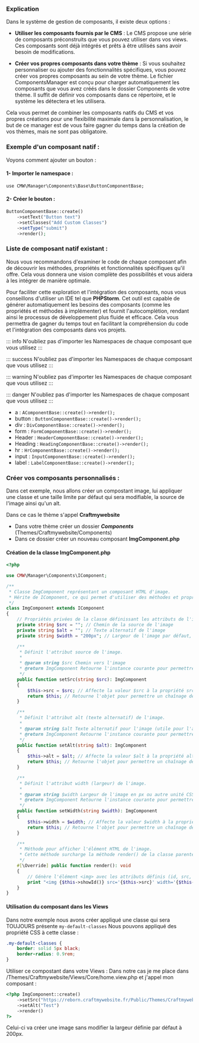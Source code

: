### Explication
Dans le système de gestion de composants, il existe deux options :

- **Utiliser les composants fournis par le CMS** : Le CMS propose une série de composants préconstruits que vous pouvez utiliser dans vos views. Ces composants sont déjà intégrés et prêts à être utilisés sans avoir besoin de modifications.

- **Créer vos propres composants dans votre thème** : Si vous souhaitez personnaliser ou ajouter des fonctionnalités spécifiques, vous pouvez créer vos propres composants au sein de votre thème. Le fichier ComponentsManager est conçu pour charger automatiquement les composants que vous avez créés dans le dossier Components de votre thème. Il suffit de définir vos composants dans ce répertoire, et le système les détectera et les utilisera.

Cela vous permet de combiner les composants natifs du CMS et vos propres créations pour une flexibilité maximale dans la personnalisation, le but de ce manager est de vous faire gagner du temps dans la création de vos thèmes, mais ne sont pas obligatoire.

### Exemple d'un composant natif :
Voyons comment ajouter un bouton :
#### 1- Importer le namespace :
`use CMW\Manager\Components\Base\ButtonComponentBase;`
#### 2- Créer le bouton :
```php
ButtonComponentBase::create()
    ->setText("Button text")
    ->setClasses("Add Custom Classes")
    ->setType("submit")
    ->render();
```

### Liste de composant natif existant :

Nous vous recommandons d'examiner le code de chaque composant afin de découvrir les méthodes, propriétés et fonctionnalités spécifiques qu'il offre. Cela vous donnera une vision complète des possibilités et vous aidera à les intégrer de manière optimale.

Pour faciliter cette exploration et l'intégration des composants, nous vous conseillons d'utiliser un IDE tel que **PHPStorm**. Cet outil est capable de générer automatiquement les besoins des composants (comme les propriétés et méthodes à implémenter) et fournit l'autocomplétion, rendant ainsi le processus de développement plus fluide et efficace. Cela vous permettra de gagner du temps tout en facilitant la compréhension du code et l'intégration des composants dans vos projets.

::: info
N'oubliez pas d'importer les Namespaces de chaque composant que vous utilisez
:::

::: success
N'oubliez pas d'importer les Namespaces de chaque composant que vous utilisez
:::

::: warning
N'oubliez pas d'importer les Namespaces de chaque composant que vous utilisez
:::

::: danger
N'oubliez pas d'importer les Namespaces de chaque composant que vous utilisez
:::

- a :
`AComponentBase::create()->render();`
- button :
`ButtonComponentBase::create()->render();`
- div :
`DivComponentBase::create()->render();`
- form :
`FormComponentBase::create()->render();`
- Header :
`HeaderComponentBase::create()->render();`
- Heading :
`HeadingComponentBase::create()->render();`
- hr :
`HrComponentBase::create()->render();`
- input :
`InputComponentBase::create()->render();`
- label :
`LabelComponentBase::create()->render();`

### Créer vos composants personnalisés :
Dans cet exemple, nous allons créer un compostant image, lui appliquer une classe et une taille limite par défaut qui sera modifiable, la source de l'image ainsi qu'un alt.

Dans ce cas le thème s'appel **Craftmywebsite**

- Dans votre thème créer un dossier ***Components*** (Themes/Craftmywebsite/Components)
- Dans ce dossier créer un nouveau composant **ImgComponent.php**
#### Création de la classe ImgComponent.php
```php
<?php

use CMW\Manager\Components\IComponent;

/**
 * Classe ImgComponent représentant un composant HTML d'image.
 * Hérite de IComponent, ce qui permet d'utiliser des méthodes et propriétés partagées avec d'autres composants.
 */
class ImgComponent extends IComponent
{
    // Propriétés privées de la classe définissant les attributs de l'image
    private string $src = ""; // Chemin de la source de l'image
    private string $alt = ""; // Texte alternatif de l'image
    private string $width = "200px"; // Largeur de l'image par défaut, ici définie à 200px

    /**
     * Définit l'attribut source de l'image.
     * 
     * @param string $src Chemin vers l'image
     * @return ImgComponent Retourne l'instance courante pour permettre l'appel fluide (chaining).
     */
    public function setSrc(string $src): ImgComponent
    {
        $this->src = $src; // Affecte la valeur $src à la propriété src
        return $this; // Retourne l'objet pour permettre un chaînage de méthodes
    }

    /**
     * Définit l'attribut alt (texte alternatif) de l'image.
     * 
     * @param string $alt Texte alternatif pour l'image (utile pour l'accessibilité)
     * @return ImgComponent Retourne l'instance courante pour permettre l'appel fluide (chaining).
     */
    public function setAlt(string $alt): ImgComponent
    {
        $this->alt = $alt; // Affecte la valeur $alt à la propriété alt
        return $this; // Retourne l'objet pour permettre un chaînage de méthodes
    }

    /**
     * Définit l'attribut width (largeur) de l'image.
     * 
     * @param string $width Largeur de l'image en px ou autre unité CSS
     * @return ImgComponent Retourne l'instance courante pour permettre l'appel fluide (chaining).
     */
    public function setWidth(string $width): ImgComponent
    {
        $this->width = $width; // Affecte la valeur $width à la propriété width
        return $this; // Retourne l'objet pour permettre un chaînage de méthodes
    }

    /**
     * Méthode pour afficher l'élément HTML de l'image.
     * Cette méthode surcharge la méthode render() de la classe parente IComponent.
     */
    #[\Override] public function render(): void
    {
        // Génère l'élément <img> avec les attributs définis (id, src, width, alt, classes)
        print "<img {$this->showId()} src='{$this->src}' width='{$this->width}' alt='{$this->alt}' class='{$this->classes} my-default-classes'>";
    }
}
```
#### Utilisation du composant dans les Views
Dans notre exemple nous avons créer appliqué une classe qui sera TOUJOURS présente `my-default-classes`
Nous pouvons appliqué des propriété CSS à cette classe :
```css
.my-default-classes {
    border: solid 5px black;
    border-radius: 0.9rem;
}
```
Utiliser ce compostant dans votre Views :
Dans notre cas je me place dans /Themes/Craftmywebsite/Views/Core/home.view.php et j'appel mon composant :
```php
<?php ImgComponent::create()
    ->setSrc("https://reborn.craftmywebsite.fr/Public/Themes/Craftmywebsite/Config/Default/whitemarket.png")
    ->setAlt("Test")
    ->render()
?>
```
Celui-ci va créer une image sans modifier la largeur définie par défaut à 200px.